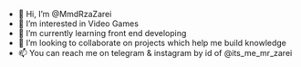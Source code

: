 - 👋 Hi, I’m @MmdRzaZarei
- 👀 I’m interested in Video Games
- 🌱 I’m currently learning front end developing
- 💞️ I’m looking to collaborate on projects which help me build knowledge
- 📫 You can reach me on telegram & instagram by id of @its_me_mr_zarei

<!---
MmdRzaZarei/MmdRzaZarei is a ✨ special ✨ repository because its `README.md` (this file) appears on your GitHub profile.
You can click the Preview link to take a look at your changes.
--->
